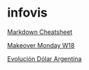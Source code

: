 # infovis

[Markdown Cheatsheet](https://github.com/adam-p/markdown-here/wiki/Markdown-Cheatsheet)

[Makeover Monday W18](https://igna43.github.io/infovis/makeovermonday2020W18.html)

[Evolución Dólar Argentina](https://igna43.github.io/infovis/evolucion_dolar_argentina.html)
